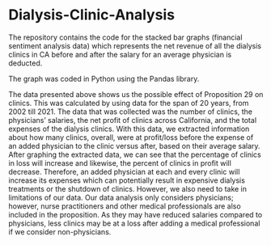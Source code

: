 # Dialysis-Clinic-Analysis

The repository contains the code for the stacked bar graphs (financial sentiment analysis data) which represents the net revenue of all the dialysis clinics in CA before and after the salary for an average physician is deducted. 

The graph was coded in Python using the Pandas library. 

The data presented above shows us the possible effect of Proposition 29 on clinics. This was calculated by using data for the span of 20 years, from 2002 till 2021. The data that was collected was the number of clinics, the physicians’ salaries, the net profit of clinics across California, and the total expenses of the dialysis clinics. With this data, we extracted information about how many clinics, overall, were at profit/loss before the expense of an added physician to the clinic versus after, based on their average salary. After graphing the extracted data, we can see that the percentage of clinics in loss will increase and likewise, the percent of clinics in profit will decrease. Therefore, an added physician at each and every clinic will increase its expenses which can potentially result in expensive dialysis treatments or the shutdown of clinics. However, we also need to take in limitations of our data. Our data analysis only considers physicians; however, nurse practitioners and other medical professionals are also included in the proposition. As they may have reduced salaries compared to physicians, less clinics may be at a loss after adding a medical professional if we consider non-physicians. 

